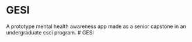 # GESI
A prototype mental health awareness app
made as a senior capstone in an undergraduate csci program.
#   G E S I  
 